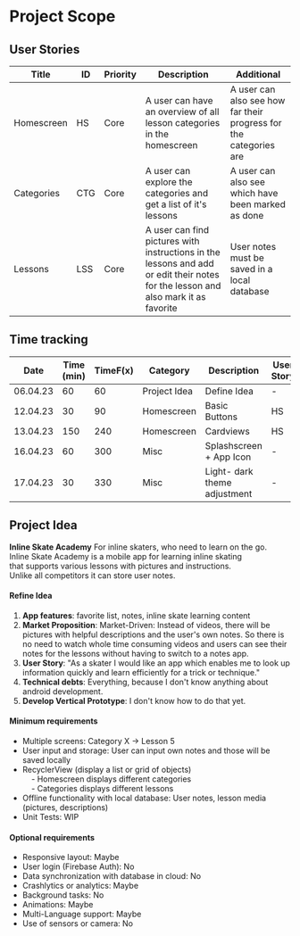 # Project Scope
## User Stories
| Title      | ID  | Priority | Description                                                                                                                       | Additional                                                        |
| ---------- | --- | -------- | --------------------------------------------------------------------------------------------------------------------------------- | ----------------------------------------------------------------- |
| Homescreen   | HS  | Core     | A user can have an overview of all lesson categories in the homescreen                                                              | A user can also see how far their progress for the categories are |
| Categories | CTG | Core     | A user can explore the categories and get a list of it's lessons                                                                  | A user can also see which have been marked as done                |
| Lessons    | LSS | Core     | A user can find pictures with instructions in the lessons and add or edit their notes for the lesson and also mark it as favorite | User notes must be saved in a local database                      |

## Time tracking
| Date     | Time (min) | TimeF(x) | Category     | Description                  | User Story |
| -------- | ---------- | -------- | ------------ |------------------------------| ---------- |
| 06.04.23 | 60         | 60       | Project Idea | Define Idea                  | -          |
| 12.04.23 | 30         | 90       | Homescreen   | Basic Buttons                | HS         |
| 13.04.23 | 150        | 240      | Homescreen   | Cardviews                    | HS         |
| 16.04.23 | 60         | 300      | Misc         | Splashscreen + App Icon      | -          |
| 17.04.23 | 30         | 330      | Misc         | Light- dark theme adjustment | -           |

## Project Idea
**Inline Skate Academy**
For inline skaters, who need to learn on the go.  
Inline Skate Academy is a mobile app for learning inline skating  
that supports various lessons with pictures and instructions.  
Unlike all competitors it can store user notes.
#### Refine Idea
1. **App features**: favorite list, notes, inline skate learning content
2. **Market Proposition**: Market-Driven: Instead of videos, there will be pictures with helpful descriptions and the user's own notes. So there is no need to watch whole time consuming videos and users can see their notes for the lessons without having to switch to a notes app.
3. **User Story**: "As a skater I would like an app which enables me to look up information quickly and learn efficiently for a trick or technique."
4. **Technical debts**: Everything, because I don't know anything about android development.
5. **Develop Vertical Prototype**: I don't know how to do that yet.
#### Minimum requirements
- Multiple screens: Category X -> Lesson 5
- User input and storage: User can input own notes and those will be saved locally
- RecyclerView (display a list or grid of objects)  
    - Homescreen displays different categories  
    - Categories displays different lessons
- Offline functionality with local database: User notes, lesson media (pictures, descriptions)
- Unit Tests: WIP
#### Optional requirements
- Responsive layout: Maybe
- User login (Firebase Auth): No
- Data synchronization with database in cloud: No
- Crashlytics or analytics: Maybe
- Background tasks: No
- Animations: Maybe
- Multi-Language support: Maybe
- Use of sensors or camera: No